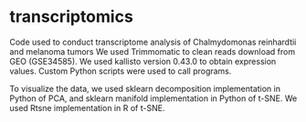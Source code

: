 # transcriptomics
Code used to conduct transcriptome analysis of Chalmydomonas reinhardtii and melanoma tumors
We used Trimmomatic to clean reads download from GEO (GSE34585). We used kallisto version 0.43.0 to obtain expression values. Custom Python scripts were used to call programs. 

To visualize the data, we used sklearn decomposition implementation in Python of PCA, and sklearn manifold implementation in Python of t-SNE. We used Rtsne implementation in R of t-SNE. 
